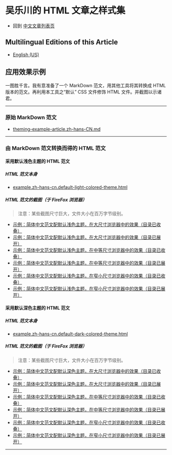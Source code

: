 <link rel="stylesheet" href="../../../dist/css/wulechuan-styles-for-html-via-markdown--vscode.default.min.css">

# 吴乐川的 HTML 文章之样式集

- 回到 [中文文章列表页](../../../ReadMe.zh-hans-CN.md)


## Multilingual Editions of this Article

- [English (US)](../en-US/application-examples.md)




## 应用效果示例

一图胜千言。我有意准备了一个 MarkDown 范文，用其他工具将其转换成 HTML 版本的范文。再利用本工具之“默认” CSS 文件修饰 HTML 文件。并截图以示诸君。

-----

### 原始 MarkDown 范文

- [theming-example-article.zh-hans-CN.md](../../examples/source-markdown-files/theming-example-article.zh-hans-CN.md)

-----

### 由 MarkDown 范文转换而得的 HTML 范文

#### 采用默认浅色主题的 HTML 范文

##### HTML 范文本身

- [example.zh-hans-cn.default-light-colored-theme.html](../../examples/rendered/html/example.zh-hans-cn.default-light-colored-theme.html)


##### HTML 范文的截图（于 FireFox 浏览器）

> 注意：某些截图尺寸巨大，文件大小在百万字节级别。


- [示例：简体中文范文配默认浅色主题，在大尺寸浏览器中的效果（目录已收叠）](../../examples/rendered/snapshots/示例：简体中文范文配默认浅色主题，在大尺寸浏览器中的效果（目录已收叠）.png)
- [示例：简体中文范文配默认浅色主题，在大尺寸浏览器中的效果（目录已展开）](../../examples/rendered/snapshots/示例：简体中文范文配默认浅色主题，在大尺寸浏览器中的效果（目录已展开）.png)
- [示例：简体中文范文配默认浅色主题，在中等尺寸浏览器中的效果（目录已收叠）](../../examples/rendered/snapshots/示例：简体中文范文配默认浅色主题，在中等尺寸浏览器中的效果（目录已收叠）.png)
- [示例：简体中文范文配默认浅色主题，在中等尺寸浏览器中的效果（目录已展开）](../../examples/rendered/snapshots/示例：简体中文范文配默认浅色主题，在中等尺寸浏览器中的效果（目录已展开）.png)
- [示例：简体中文范文配默认浅色主题，在窄小尺寸浏览器中的效果（目录已收叠）](../../examples/rendered/snapshots/示例：简体中文范文配默认浅色主题，在窄小尺寸浏览器中的效果（目录已收叠）.png)
- [示例：简体中文范文配默认浅色主题，在窄小尺寸浏览器中的效果（目录已展开）](../../examples/rendered/snapshots/示例：简体中文范文配默认浅色主题，在窄小尺寸浏览器中的效果（目录已展开）.png)


#### 采用默认深色主题的 HTML 范文

##### HTML 范文本身

- [example.zh-hans-cn.default-dark-colored-theme.html](../../examples/rendered/html/example.zh-hans-cn.default-dark-colored-theme.html)


##### HTML 范文的截图（于 FireFox 浏览器）

> 注意：某些截图尺寸巨大，文件大小在百万字节级别。

- [示例：简体中文范文配默认深色主题，在大尺寸浏览器中的效果（目录已收叠）](../../examples/rendered/snapshots/示例：简体中文范文配默认深色主题，在大尺寸浏览器中的效果（目录已收叠）.png)
- [示例：简体中文范文配默认深色主题，在大尺寸浏览器中的效果（目录已展开）](../../examples/rendered/snapshots/示例：简体中文范文配默认深色主题，在大尺寸浏览器中的效果（目录已展开）.png)
- [示例：简体中文范文配默认深色主题，在中等尺寸浏览器中的效果（目录已收叠）](../../examples/rendered/snapshots/示例：简体中文范文配默认深色主题，在中等尺寸浏览器中的效果（目录已收叠）.png)
- [示例：简体中文范文配默认深色主题，在中等尺寸浏览器中的效果（目录已展开）](../../examples/rendered/snapshots/示例：简体中文范文配默认深色主题，在中等尺寸浏览器中的效果（目录已展开）.png)
- [示例：简体中文范文配默认深色主题，在窄小尺寸浏览器中的效果（目录已收叠）](../../examples/rendered/snapshots/示例：简体中文范文配默认深色主题，在窄小尺寸浏览器中的效果（目录已收叠）.png)
- [示例：简体中文范文配默认深色主题，在窄小尺寸浏览器中的效果（目录已展开）](../../examples/rendered/snapshots/示例：简体中文范文配默认深色主题，在窄小尺寸浏览器中的效果（目录已展开）.png)


-----



